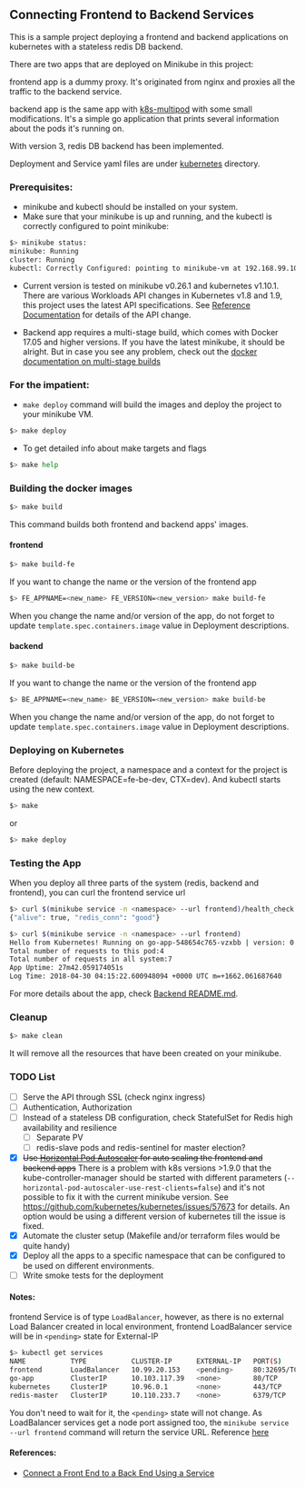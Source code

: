 ## Connecting Frontend to Backend Services

This is a sample project deploying a frontend and backend applications on
kubernetes with a stateless redis DB backend.

There are two apps that are deployed on Minikube in this project:

frontend app is a dummy proxy. It's originated from nginx and proxies all the
traffic to the backend service.

backend app is the same app with [k8s-multipod](../k8s-multipod) with some small
modifications. It's a simple go application that prints several information about the pods it's running on.

With version 3, redis DB backend has been implemented.

Deployment and Service yaml files are under [kubernetes](kubernetes) directory.

### Prerequisites:
* minikube and kubectl should be installed on your system.
* Make sure that your minikube is up and running, and the kubectl is correctly
  configured to point minikube:
```sh
$> minikube status:
minikube: Running
cluster: Running
kubectl: Correctly Configured: pointing to minikube-vm at 192.168.99.100
```
* Current version is tested on minikube v0.26.1 and kubernetes v1.10.1. There are
  various Workloads API changes in Kubernetes v1.8 and 1.9, this project uses
  the latest API specifications. See [Reference Documentation](https://kubernetes.io/docs/reference/workloads-18-19/) for details of the API change.

* Backend app requires a multi-stage build, which comes with Docker 17.05 and
  higher versions. If you have the latest minikube, it should be alright. But in
  case you see any problem, check out the [docker documentation on multi-stage
  builds](https://docs.docker.com/develop/develop-images/multistage-build/)

### For the impatient:
* `make deploy` command will build the images and deploy the project to your minikube VM.
```sh
$> make deploy
```

* To get detailed info about make targets and flags
```sh
$> make help
```

### Building the docker images

```sh
$> make build
```
This command builds both frontend and backend apps' images.

#### frontend

```sh
$> make build-fe
```
If you want to change the name or the version of the frontend app
```sh
$> FE_APPNAME=<new_name> FE_VERSION=<new_version> make build-fe
```
When you change the name and/or version of the app, do not forget to update `template.spec.containers.image` value in Deployment descriptions.

#### backend

```sh
$> make build-be
```
If you want to change the name or the version of the frontend app
```sh
$> BE_APPNAME=<new_name> BE_VERSION=<new_version> make build-be
```
When you change the name and/or version of the app, do not forget to update `template.spec.containers.image` value in Deployment descriptions.

### Deploying on Kubernetes

Before deploying the project, a namespace and a context for the project is
created (default: NAMESPACE=fe-be-dev, CTX=dev). And kubectl starts using the
new context. 

```sh
$> make
```
or
```sh
$> make deploy
```

### Testing the App

When you deploy all three parts of the system (redis, backend and frontend), you
can curl the frontend service url

```sh
$> curl $(minikube service -n <namespace> --url frontend)/health_check
{"alive": true, "redis_conn": "good"}
```
```sh
$> curl $(minikube service -n <namespace> --url frontend)
Hello from Kubernetes! Running on go-app-548654c765-vzxbb | version: 0.3
Total number of requests to this pod:4
Total number of requests in all system:7
App Uptime: 27m42.059174051s
Log Time: 2018-04-30 04:15:22.600948094 +0000 UTC m=+1662.061687640
```

For more details about the app, check [Backend README.md](backend/README.md).

### Cleanup
```sh
$> make clean
```
It will remove all the resources that have been created on your minikube.

### TODO List
- [ ] Serve the API through SSL (check nginx ingress)
- [ ] Authentication, Authorization
- [ ] Instead of a stateless DB configuration, check StatefulSet for Redis
  high availability and resilience
  - [ ] Separate PV
  - [ ] redis-slave pods and redis-sentinel for master election?
- [x] ~~Use [Horizontal Pod
  Autoscaler](https://kubernetes.io/docs/tasks/run-application/horizontal-pod-autoscale/)
  for auto scaling the frontend and backend apps~~ There is a problem with k8s
  versions >1.9.0 that the kube-controller-manager should be started with
  different parameters (`--horizontal-pod-autoscaler-use-rest-clients=false`)
  and it's not possible to fix it with the current minikube version. See https://github.com/kubernetes/kubernetes/issues/57673 for details. An option
  would be using a different version of kubernetes till the issue is fixed.
- [x] Automate the cluster setup (Makefile and/or terraform files would be quite
  handy)
- [x] Deploy all the apps to a specific namespace that can be configured to be used
  on different environments.
- [ ] Write smoke tests for the deployment

#### Notes:

frontend Service is of type `LoadBalancer`, however, as there is no external
Load Balancer created in local environment, frontend LoadBalancer service will
be in `<pending>` state for External-IP
```sh
$> kubectl get services
NAME           TYPE           CLUSTER-IP      EXTERNAL-IP   PORT(S)        AGE
frontend       LoadBalancer   10.99.20.153    <pending>     80:32695/TCP   2h
go-app         ClusterIP      10.103.117.39   <none>        80/TCP         2h
kubernetes     ClusterIP      10.96.0.1       <none>        443/TCP        2h
redis-master   ClusterIP      10.110.233.7    <none>        6379/TCP       2h
```
You don't need to wait for it, the `<pending>` state will not change. As
LoadBalancer services get a node port assigned too, the `minikube service --url
frontend` command will return the service URL. Reference [here](https://github.com/kubernetes/minikube/issues/384#issuecomment-234409957)

#### References:
* [Connect a Front End to a Back End Using a Service](https://kubernetes.io/docs/tasks/access-application-cluster/connecting-frontend-backend/)
